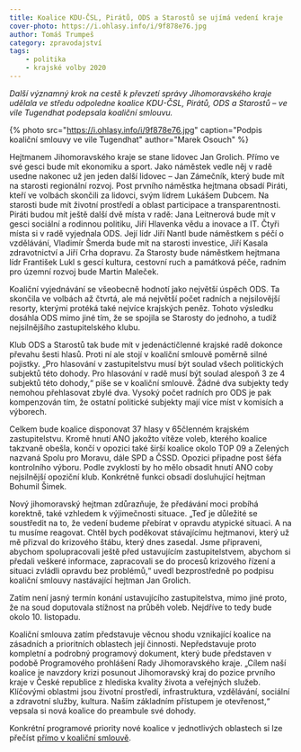 ```yaml
---
title: Koalice KDU-ČSL, Pirátů, ODS a Starostů se ujímá vedení kraje
cover-photo: https://i.ohlasy.info/i/9f878e76.jpg
author: Tomáš Trumpeš
category: zpravodajství
tags:
    - politika
    - krajské volby 2020
---
```


*Další významný krok na cestě k převzetí správy Jihomoravského kraje udělala ve středu odpoledne koalice KDU-ČSL, Pirátů, ODS a Starostů – ve vile Tugendhat podepsala koaliční smlouvu.*

{% photo src="https://i.ohlasy.info/i/9f878e76.jpg" caption="Podpis koaliční smlouvy ve vile Tugendhat" author="Marek Osouch" %}

Hejtmanem Jihomoravského kraje se stane lidovec Jan Grolich. Přímo ve své gesci bude mít ekonomiku a sport. Jako náměstek vedle něj v radě usedne nakonec už jen jeden další lidovec – Jan Zámečník, který bude mít na starosti regionální rozvoj. Post prvního náměstka hejtmana obsadí Piráti, kteří ve volbách skončili za lidovci, svým lídrem Lukášem Dubcem. Na starosti bude mít životní prostředí a oblast participace a transparentnosti. Piráti budou mít ještě další dvě místa v radě: Jana Leitnerová bude mít v gesci sociální a rodinnou politiku, Jiří Hlavenka vědu a inovace a IT. Čtyři místa si v radě vyjednala ODS. Její lídr Jiří Nantl bude náměstkem s péčí o vzdělávání, Vladimír Šmerda bude mít na starosti investice, Jiří Kasala zdravotnictví a Jiří Crha dopravu. Za Starosty bude náměstkem hejtmana lídr František Lukl s gescí kultura, cestovní ruch a památková péče, radním pro územní rozvoj bude Martin Maleček.

Koaliční vyjednávání se všeobecně hodnotí jako největší úspěch ODS. Ta skončila ve volbách až čtvrtá, ale má největší počet radních a nejsilovější resorty, kterými protéká také nejvíce krajských peněz. Tohoto výsledku dosáhla ODS mimo jiné tím, že se spojila se Starosty do jednoho, a tudíž nejsilnějšího zastupitelského klubu.

Klub ODS a Starostů tak bude mít v jedenáctičlenné krajské radě dokonce převahu šesti hlasů. Proti ní ale stojí v koaliční smlouvě poměrně silné pojistky. „Pro hlasování v zastupitelstvu musí být soulad všech politických subjektů této dohody. Pro hlasování v radě musí být soulad alespoň 3 ze 4 subjektů této dohody,“ píše se v koaliční smlouvě. Žádné dva subjekty tedy nemohou přehlasovat zbylé dva. Vysoký počet radních pro ODS je pak kompenzován tím, že ostatní politické subjekty mají více míst v komisích a výborech.

Celkem bude koalice disponovat 37 hlasy v 65členném krajském zastupitelstvu. Kromě hnutí ANO jakožto vítěze voleb, kterého koalice takzvaně obešla, končí v opozici také širší koalice okolo TOP 09 a Zelených nazvaná Spolu pro Moravu, dále SPD a ČSSD. Opozici připadne post šéfa kontrolního výboru. Podle zvyklostí by ho mělo obsadit hnutí ANO coby nejsilnější opoziční klub. Konkrétně funkci obsadí dosluhující hejtman Bohumil Šimek.

Nový jihomoravský hejtman zdůrazňuje, že předávání moci probíhá korektně, také vzhledem k výjimečnosti situace. „Teď je důležité se soustředit na to, že vedení budeme přebírat v opravdu atypické situaci. A na tu musíme reagovat. Chtěl bych poděkovat stávajícímu hejtmanovi, který už mě přizval do krizového štábu, který dnes zasedal. Jsme připraveni, abychom spolupracovali ještě před ustavujícím zastupitelstvem, abychom si předali veškeré informace, zapracovali se do procesů krizového řízení a situaci zvládli opravdu bez problémů,“ uvedl bezprostředně po podpisu koaliční smlouvy nastávající hejtman Jan Grolich.

Zatím není jasný termín konání ustavujícího zastupitelstva, mimo jiné proto, že na soud doputovala stížnost na průběh voleb. Nejdříve to tedy bude okolo 10. listopadu.

Koaliční smlouva zatím představuje věcnou shodu vznikající koalice na zásadních a prioritních oblastech její činnosti. Nepředstavuje proto kompletní a podrobný programový dokument, který bude představen v podobě Programového prohlášení Rady Jihomoravského kraje. „Cílem naší koalice je navzdory krizi posunout Jihomoravský kraj do pozice prvního kraje v České republice z hlediska kvality života a veřejných služeb. Klíčovými oblastmi jsou životní prostředí, infrastruktura, vzdělávání, sociální a zdravotní služby, kultura. Naším základním přístupem je otevřenost,“ vepsala si nová koalice do preambule své dohody.

Konkrétní programové priority nové koalice v jednotlivých oblastech si lze přečíst [přímo v koaliční smlouvě](https://data.ohlasy.info/2020/koalicni-smlouva-jmk.pdf).


